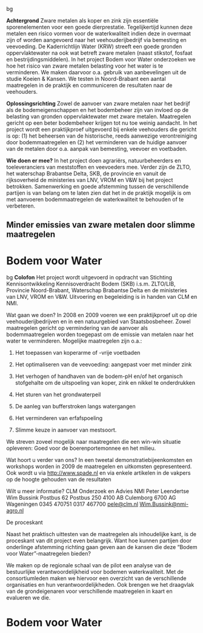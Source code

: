  bg 

**Achtergrond** Zware metalen als koper en zink zijn essentiële sporenelementen voor een goede dierprestatie. Tegelijkertijd kunnen deze metalen een risico vormen voor de waterkwaliteit indien deze in overmaat zijn of worden aangevoerd naar het veehouderijbedrijf via bemesting en veevoeding. De Kaderrichtlijn Water (KRW) streeft een goede gronden oppervlaktewater na ook wat betreft zware metalen (naast stikstof, fosfaat en bestrijdingsmiddelen). In het project Bodem voor Water onderzoeken we hoe het risico van zware metalen belasting voor het water is te verminderen. We maken daarvoor o.a. gebruik van aanbevelingen uit de studie Koeien & Kansen. We testen in Noord-Brabant een aantal maatregelen in de praktijk en communiceren de resultaten naar de veehouders. 

**Oplossingsrichting** Zowel de aanvoer van zware metalen naar het bedrijf als de bodemeigenschappen en het bodembeheer zijn van invloed op de belasting van gronden oppervlaktewater met zware metalen. Maatregelen gericht op een beter bodembeheer krijgen tot nu toe weinig aandacht. In het project wordt een praktijkproef uitgevoerd bij enkele veehouders die gericht is op: (1) het beheersen van de historische, reeds aanwezige verontreiniging door bodemmaatregelen en (2) het verminderen van de huidige aanvoer van de metalen door o.a. aanpak van bemesting, veevoer en voetbaden. 

**Wie doen er mee?** In het project doen agrariërs, natuurbeheerders en toeleveranciers van meststoffen en veevoeders mee. Verder zijn de ZLTO, het waterschap Brabantse Delta, SKB, de provincie en vanuit de rijksoverheid de ministeries van LNV, VROM en V&W bij het project betrokken. Samenwerking en goede afstemming tussen de verschillende partijen is van belang om te laten zien dat het in de praktijk mogelijk is om met aanvoeren bodemmaatregelen de waterkwaliteit te behouden of te verbeteren. 

## Minder emissies van zware metalen door slimme maatregelen 

# Bodem voor Water 


bg **Colofon** Het project wordt uitgevoerd in opdracht van Stichting Kennisontwikkeling Kennisoverdracht Bodem (SKB) i.s.m. ZLTO/LIB, Provincie Noord-Brabant, Waterschap Brabantse Delta en de ministeries van LNV, VROM en V&W. Uitvoering en begeleiding is in handen van CLM en NMI. 

 Wat gaan we doen? In 2008 en 2009 voeren we een praktijkproef uit op drie veehouderijbedrijven en in een natuurgebied van Staatsbosbeheer. Zowel maatregelen gericht op vermindering van de aanvoer als bodemmaatregelen worden toegepast om de emissie van metalen naar het water te verminderen. Mogelijke maatregelen zijn o.a.: 

1. Het toepassen van koperarme of -vrije voetbaden 

2. Het optimaliseren van de veevoeding: aangepast voer met minder zink 

3. Het verhogen of handhaven van de bodem-pH en/of het organisch     stofgehalte om de uitspoeling van koper, zink en nikkel te onderdrukken 

4. Het sturen van het grondwaterpeil 

5. De aanleg van bufferstroken langs watergangen 

6. Het verminderen van erfafspoeling 

7. Slimme keuze in aanvoer van mestsoort. 

 We streven zoveel mogelijk naar maatregelen die een win-win situatie opleveren: Goed voor de boerenportemonnee en het milieu. 

 Wat hoort u verder van ons? In een tweetal demonstratiebijeenkomsten en workshops worden in 2009 de maatregelen en uitkomsten gepresenteerd. Ook wordt u via http://www.spade.nl en via enkele artikelen in de vakpers op de hoogte gehouden van de resultaten 

 Wilt u meer informatie? CLM Onderzoek en Advies NMI Peter Leendertse Wim Bussink Postbus 62 Postbus 250 4100 AB Culemborg 6700 AG Wageningen 0345 470751 0317 467700 pele@clm.nl Wim.Bussink@nmi-agro.nl 

 De proceskant 

 Naast het praktisch uittesten van de maatregelen als inhoudelijke kant, is de proceskant van dit project even belangrijk. Want hoe kunnen partijen door onderlinge afstemming richting gaan geven aan de kansen die deze “Bodem voor Water”-maatregelen bieden? 

 We maken op de regionale schaal van de pilot een analyse van de bestuurlijke verantwoordelijkheid voor bodemen waterkwaliteit. Met de consortiumleden maken we hiervoor een overzicht van de verschillende organisaties en hun verantwoordelijkheden. Ook brengen we het draagvlak van de grondeigenaren voor verschillende maatregelen in kaart en evalueren we die. 

# Bodem voor Water 


